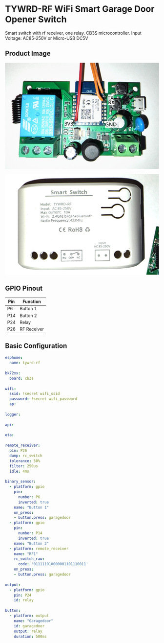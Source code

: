 # TYWRD-RF WiFi Smart Garage Door Opener Switch

Smart switch with rf receiver, one relay. CB3S microcontroller.
Input Voltage: AC85-250V or Micro-USB DC5V

## Product Image

![PCB](pcb.jpg)

![Case](case.jpg)

## GPIO Pinout

| Pin    | Function                           |
| ------ | ---------------------------------- |
| P6     | Button 1                           |
| P14    | Button 2                           |
| P24    | Relay                              |
| P26    | RF Receiver                        |

## Basic Configuration

```yaml
esphome:
  name: tywrd-rf

bk72xx:
  board: cb3s

wifi:
  ssid: !secret wifi_ssid
  password: !secret wifi_password
  ap:

logger:

api:

ota:

remote_receiver:
  pin: P26
  dump: rc_switch
  tolerance: 50%
  filter: 250us
  idle: 4ms

binary_sensor:
  - platform: gpio
    pin:
      number: P6
      inverted: true
    name: "Button 1"
    on_press:
    - button.press: garagedoor
  - platform: gpio
    pin:
      number: P14
      inverted: true
    name: "Button 2"
  - platform: remote_receiver
    name: "RF1"
    rc_switch_raw:
      code: '011111010000001101110011'
    on_press:
    - button.press: garagedoor

output:
  - platform: gpio
    pin: P24
    id: relay

button:
  - platform: output
    name: "Garagedoor"
    id: garagedoor
    output: relay
    duration: 500ms
```
